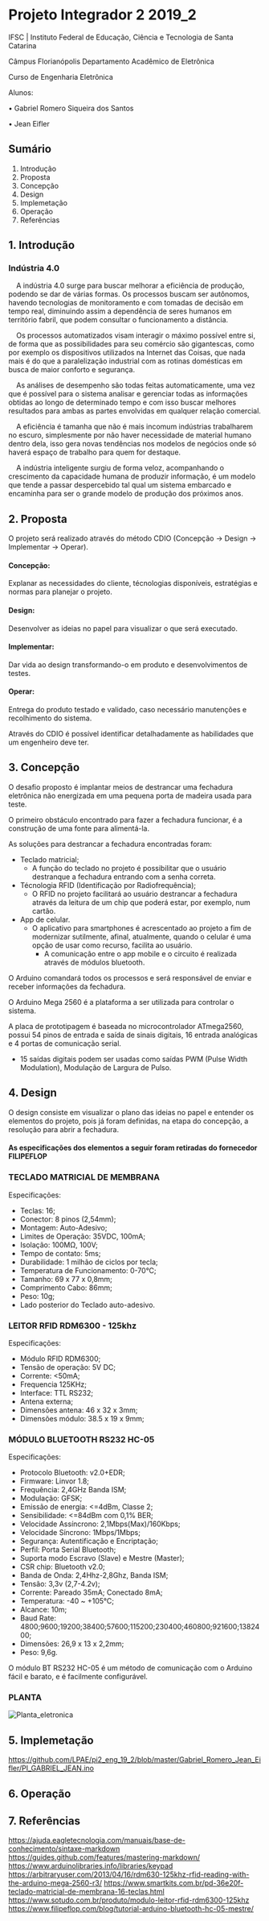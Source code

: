 # Projeto Integrador 2 2019_2
IFSC | Instituto Federal de Educação, Ciência e Tecnologia de Santa Catarina

Câmpus Florianópolis Departamento Acadêmico de Eletrônica

Curso de Engenharia Eletrônica

Alunos:

• Gabriel Romero Siqueira dos Santos

• Jean Eifler

## Sumário
1. Introdução
2. Proposta
3. Concepção
4. Design
5. Implemetação
6. Operação
7. Referências

## 1. Introdução
### Indústria 4.0

    A indústria 4.0 surge para buscar melhorar a eficiência de produção, podendo se dar de várias formas. Os processos buscam ser autônomos, havendo tecnologias de monitoramento e com tomadas de decisão em tempo real, diminuindo assim a dependência de seres humanos em território fabril, que podem consultar o funcionamento a distância.

    Os processos automatizados visam interagir o máximo possível entre si, de forma que as possibilidades para seu comércio são gigantescas, como por exemplo os dispositivos utilizados na Internet das Coisas, que nada mais é do que a paralelização industrial com as rotinas domésticas em busca de maior conforto e segurança.

    As análises de desempenho são todas feitas automaticamente, uma vez que é possível para o sistema analisar e gerenciar todas as informações obtidas ao longo de determinado tempo e com isso buscar melhores resultados para ambas as partes envolvidas em qualquer relação comercial.

    A eficiência é tamanha que não é mais incomum indústrias trabalharem no escuro, simplesmente por não haver necessidade de material humano dentro dela, isso gera novas tendências nos modelos de negócios onde só haverá espaço de trabalho para quem for destaque.

    A indústria inteligente surgiu de forma veloz, acompanhando o crescimento da capacidade humana de produzir informação, é um modelo que tende a passar despercebido tal qual um sistema embarcado e encaminha para ser o grande modelo de produção dos próximos anos.

## 2. Proposta 
O projeto será realizado através do método CDIO (Concepção -> Design -> Implementar -> Operar).
#### Concepção:
Explanar as necessidades do cliente, técnologias disponíveis, estratégias e normas para planejar o projeto.
#### Design:
Desenvolver as ideias no papel para visualizar o que será executado.
#### Implementar:
Dar vida ao design transformando-o em produto e desenvolvimentos de testes.
#### Operar:
Entrega do produto testado e validado, caso necessário manutenções e recolhimento do sistema.

Através do CDIO é possível identificar detalhadamente as habilidades que um engenheiro deve ter.

## 3. Concepção
O desafio proposto é implantar meios de destrancar uma fechadura eletrônica não energizada em uma pequena porta de madeira usada para teste.

O primeiro obstáculo encontrado para fazer a fechadura funcionar, é a construção de uma fonte para alimentá-la.

As soluções para destrancar a fechadura encontradas foram:
- Teclado matricial;
    - A função do teclado no projeto é possibilitar que o usuário destranque a fechadura entrando com a senha correta. 
- Técnologia RFID (Identificação por Radiofrequência);
    - O RFID no projeto facilitará ao usuário destrancar a fechadura através da leitura de um chip que poderá estar, por exemplo, num cartão.
- App de celular.
    - O aplicativo para smartphones é acrescentado ao projeto a fim de modernizar sutilmente, afinal, atualmente, quando o celular é uma opção de usar como recurso, facilita ao usuário.
        - A comunicação entre o app mobile e o circuito é realizada através de módulos bluetooth.

O Arduino comandará todos os processos e será responsável de enviar e receber informações da fechadura.

O Arduino Mega 2560  é a plataforma a ser utilizada para controlar o sistema.

A placa de prototipagem é baseada no microcontrolador ATmega2560, possui 54 pinos de entrada e saída de sinais digitais, 16 entrada analógicas e 4 portas de comunicação serial.
- 15 saídas digitais podem ser usadas como saídas PWM (Pulse Width Modulation), Modulação de Largura de Pulso.

## 4. Design
O design consiste em visualizar o plano das ideias no papel e entender os elementos do projeto, pois já foram definidas, na etapa do concepção, a resolução para abrir a fechadura.

#### As especificações dos elementos a seguir foram retiradas do fornecedor FILIPEFLOP

### TECLADO MATRICIAL DE MEMBRANA
Especificações:
- Teclas: 16;
- Conector: 8 pinos (2,54mm);
- Montagem: Auto-Adesivo;
- Limites de Operação: 35VDC, 100mA;
- Isolação: 100MΩ, 100V;
- Tempo de contato: 5ms;
- Durabilidade: 1 milhão de ciclos por tecla;
- Temperatura de Funcionamento: 0-70°C;
- Tamanho: 69 x 77 x 0,8mm;
- Comprimento Cabo: 86mm;
- Peso: 10g;
- Lado posterior do Teclado auto-adesivo.

### LEITOR RFID RDM6300 - 125khz
Especificações:
- Módulo RFID RDM6300;
- Tensão de operação: 5V DC;
- Corrente: <50mA;
- Frequencia 125KHz;
- Interface: TTL RS232;
- Antena externa;
- Dimensões antena: 46 x 32 x 3mm;
- Dimensões módulo: 38.5 x 19 x 9mm;

### MÓDULO BLUETOOTH RS232 HC-05
Especificações:
- Protocolo Bluetooth: v2.0+EDR;
- Firmware: Linvor 1.8;
- Frequência: 2,4GHz Banda ISM;
- Modulação: GFSK;
- Emissão de energia: <=4dBm, Classe 2;
- Sensibilidade: <=84dBm com 0,1% BER;
- Velocidade Assíncrono: 2,1Mbps(Max)/160Kbps;
- Velocidade Síncrono: 1Mbps/1Mbps;
- Segurança: Autentificação e Encriptação;
- Perfil: Porta Serial Bluetooth;
- Suporta modo Escravo (Slave) e Mestre (Master);
- CSR chip: Bluetooth v2.0;
- Banda de Onda: 2,4Hhz-2,8Ghz, Banda ISM;
- Tensão: 3,3v (2,7-4.2v);
- Corrente: Pareado 35mA; Conectado 8mA;
- Temperatura: -40 ~ +105°C;
- Alcance: 10m;
- Baud Rate: 4800;9600;19200;38400;57600;115200;230400;460800;921600;1382400;
- Dimensões: 26,9 x 13 x 2,2mm;
- Peso: 9,6g.

O módulo BT RS232 HC-05 é um método de comunicação com o Arduino fácil e barato, e é facilmente configurável.

### PLANTA
![Planta_eletronica](https://user-images.githubusercontent.com/50679263/70916234-156d6f80-1ffa-11ea-9290-ce55263279b3.jpg)
## 5. Implemetação

https://github.com/LPAE/pi2_eng_19_2/blob/master/Gabriel_Romero_Jean_Eifler/PI_GABRIEL_JEAN.ino


## 6. Operação

## 7. Referências
https://ajuda.eagletecnologia.com/manuais/base-de-conhecimento/sintaxe-markdown
https://guides.github.com/features/mastering-markdown/
https://www.arduinolibraries.info/libraries/keypad
https://arbitraryuser.com/2013/04/16/rdm630-125khz-rfid-reading-with-the-arduino-mega-2560-r3/
https://www.smartkits.com.br/pd-36e20f-teclado-matricial-de-membrana-16-teclas.html
https://www.sotudo.com.br/produto/modulo-leitor-rfid-rdm6300-125khz
https://www.filipeflop.com/blog/tutorial-arduino-bluetooth-hc-05-mestre/
